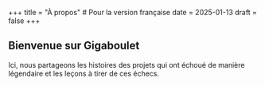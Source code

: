 +++
title = "À propos"  # Pour la version française
date = 2025-01-13
draft = false
+++

## Bienvenue sur Gigaboulet

Ici, nous partageons les histoires des projets qui ont échoué de manière légendaire et les leçons à tirer de ces échecs.